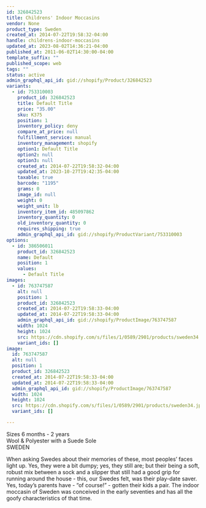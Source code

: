 ```yaml
---
id: 326842523
title: Childrens' Indoor Moccasins
vendor: None
product_type: Sweden
created_at: 2014-07-22T19:58:32-04:00
handle: childrens-indoor-moccasins
updated_at: 2023-08-02T14:36:21-04:00
published_at: 2011-06-02T14:30:00-04:00
template_suffix: ""
published_scope: web
tags: ""
status: active
admin_graphql_api_id: gid://shopify/Product/326842523
variants:
  - id: 753310003
    product_id: 326842523
    title: Default Title
    price: "35.00"
    sku: K375
    position: 1
    inventory_policy: deny
    compare_at_price: null
    fulfillment_service: manual
    inventory_management: shopify
    option1: Default Title
    option2: null
    option3: null
    created_at: 2014-07-22T19:58:32-04:00
    updated_at: 2023-10-27T19:42:35-04:00
    taxable: true
    barcode: "1195"
    grams: 0
    image_id: null
    weight: 0
    weight_unit: lb
    inventory_item_id: 485097862
    inventory_quantity: 0
    old_inventory_quantity: 0
    requires_shipping: true
    admin_graphql_api_id: gid://shopify/ProductVariant/753310003
options:
  - id: 386506011
    product_id: 326842523
    name: Default
    position: 1
    values:
      - Default Title
images:
  - id: 763747587
    alt: null
    position: 1
    product_id: 326842523
    created_at: 2014-07-22T19:58:33-04:00
    updated_at: 2014-07-22T19:58:33-04:00
    admin_graphql_api_id: gid://shopify/ProductImage/763747587
    width: 1024
    height: 1024
    src: https://cdn.shopify.com/s/files/1/0589/2901/products/sweden34.jpeg?v=1406073513
    variant_ids: []
image:
  id: 763747587
  alt: null
  position: 1
  product_id: 326842523
  created_at: 2014-07-22T19:58:33-04:00
  updated_at: 2014-07-22T19:58:33-04:00
  admin_graphql_api_id: gid://shopify/ProductImage/763747587
  width: 1024
  height: 1024
  src: https://cdn.shopify.com/s/files/1/0589/2901/products/sweden34.jpeg?v=1406073513
  variant_ids: []

---
```


Sizes 6 months - 2 years  
Wool & Polyester with a Suede Sole  
SWEDEN

When asking Swedes about their memories of these, most peoples’ faces light up. Yes, they were a bit dumpy; yes, they still are; but their being a soft, robust mix between a sock and a slipper that still had a good grip for running around the house - this, our Swedes felt, was their play-date saver. Yes, today’s parents have - “of course!” - gotten their kids a pair. The indoor moccasin of Sweden was conceived in the early seventies and has all the goofy characteristics of that time.